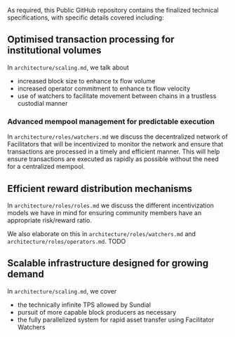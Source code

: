 As required, this Public GitHub repository contains the finalized technical specifications, with specific details covered including:

## Optimised transaction processing for institutional volumes

In `architecture/scaling.md`, we talk about 
- increased block size to enhance tx flow volume
- increased operator commitment to enhance tx flow velocity
- use of watchers to facilitate movement between chains in a trustless custodial manner

### Advanced mempool management for predictable execution

In `architecture/roles/watchers.md` we discuss the decentralized network of Facilitators that will be incentivized to monitor the network and ensure that transactions are processed in a timely and efficient manner. This will help ensure transactions are executed as rapidly as possible without the need for a centralized mempool.

## Efficient reward distribution mechanisms

In `architecture/roles/roles.md` we discuss the different incentivization models we have in mind for ensuring community members have an appropriate risk/reward ratio.

We also elaborate on this in `architecture/roles/watchers.md` and `architecture/roles/operators.md`. TODO

## Scalable infrastructure designed for growing demand

In `architecture/scaling.md`, we cover
- the technically infinite TPS allowed by Sundial 
- pursuit of more capable block producers as necessary
- the fully parallelized system for rapid asset transfer using Facilitator Watchers